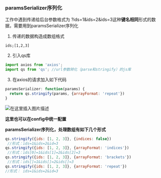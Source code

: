 ### paramsSerializer序列化

工作中遇到传递给后台参数格式为 ?ids=1&ids=2&ids=3这种**键名相同**形式的数据，需要用到paramsSerializer序列化

1. 传递的数据构造成数组格式

```
ids;[1,2,3]
```

2. 引入qs库

```js
import axios from 'axios';
import qs from 'qs'; //url参数转化（parse和stringify）的js库
```

3. 在axios的请求加入如下代码

```js
paramsSerializer: function(params) {
  return qs.stringify(params, {arrayFormat: 'repeat'})
}

```

![在这里插入图片描述](image/watermark,type_ZHJvaWRzYW5zZmFsbGJhY2s,shadow_50,text_Q1NETiBA5bCP5bCP5paH5ZGA,size_20,color_FFFFFF,t_70,g_se,x_16#pic_center.png)

**这里也可以在config中统一配置**

**paramsSerializer序列化，处理数组有如下几个形式**

```js
qs.stringify({ids: [1, 2, 3]}, {indices: false})
 //形式：ids=1&ids=2&id=3
qs.stringify({ids: [1, 2, 3]}, {arrayFormat: 'indices'})
 //形式：ids[0]=1&ids[1]=2&ids[2]=3
qs.stringify({ids: [1, 2, 3]}, {arrayFormat: 'brackets'})
 //形式：ids[]=1&ids[]=2&ids[]=3
qs.stringify({ids: [1, 2, 3]}, {arrayFormat: 'repeat'}) 
//形式： ids=1&ids=2&id=3

```

